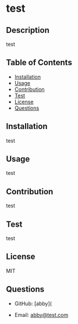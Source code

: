 
# test

## Description
test

## Table of Contents
- [Installation](#installation)
- [Usage](#usage)
- [Contribution](#contribution)
- [Test](#test)
- [License](#license)
- [Questions](#questions)

## Installation
test

## Usage
test

## Contribution
test

## Test
test

## License
MIT

## Questions
- GitHub: [abby](

- Email: abby@test.com
